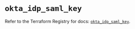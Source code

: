 # `okta_idp_saml_key`

Refer to the Terraform Registry for docs: [`okta_idp_saml_key`](https://registry.terraform.io/providers/okta/okta/4.8.0/docs/resources/idp_saml_key).
